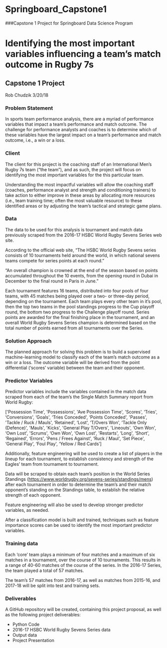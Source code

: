 # Springboard_Capstone1
###Capstone 1 Project for Springboard Data Science Program


# Identifying the most important variables influencing a team’s match outcome in Rugby 7s
## Capstone 1 Project
Rob Chudzik
3/20/18

### Problem Statement

In sports team performance analysis, there are a myriad of performance variables that impact a team’s performance and match outcome. The challenge for performance analysts and coaches is to determine which of these variables have the largest impact on a team’s performance and match outcome, i.e., a win or a loss.  

### Client

The client for this project is the coaching staff of an International Men’s Rugby 7s team (“the team”), and as such, the project will focus on identifying the most important variables for the this particular team.  

Understanding the most impactful variables will allow the coaching staff (coaches, performance analyst and strength and conditioning trainers) to take action to either improve in these areas by allocating more resources (i.e., team training time; often the most valuable resource) to these identified areas or by adjusting the team’s tactical and strategic game plans.

### Data

The data to be used for this analysis is tournament and match data previously scraped from the 2016-17 HSBC World Rugby Sevens Series web site.

According to the official web site, “The HSBC World Rugby Sevens series consists of 10 tournaments held around the world, in which national sevens teams compete for series points at each round.”

“An overall champion is crowned at the end of the season based on points accumulated throughout the 10 events, from the opening round in Dubai in December to the final round in Paris in June.”

Each tournament features 16 teams, distributed into four pools of four teams, with 45 matches being played over a two- or three-day period, depending on the tournament. Each team plays every other team in it’s pool, then the top two teams in the pool standings progress to the Cup playoff round, the bottom two progress to the Challenge playoff round.  Series points are awarded for the final finishing place in the tournament, and an overall World Rugby Sevens Series champion is determined based on the total number of points earned from all tournaments over the Series.

### Solution Approach

The planned approach for solving this problem is to build a supervised machine-learning model to classify each of the team’s match outcome as a win or a loss.  The outcome variable will be derived from the point differential (‘scores’ variable) between the team and their opponent.

### Predictor Variables
Predictor variables include the variables contained in the match data scraped from each of the team’s the Single Match Summary report from World Rugby:

['Possession Time',
 'Possessions',
 'Ave Possession Time',
 'Scores',
 ‘Tries',
 ‘Conversions',
 ‘Goals',
 ‘Tries Conceded',
 ‘Points Conceded',
'Passes',
 'Tackle / Ruck / Mauls',
 ‘Retained',
 ‘Lost',
 ‘T/Overs Won',
 ‘Tackle Only (Defence)',
 'Mauls',
 'Kicks',
 'General Play T/Overs',
 'Lineouts',
 ‘Own Won',
 ‘Own Lost',
 'Scrums',
 ‘Own Won',
 ‘Own Lost',
 'Restarts',
 ‘Long',
 ‘Short',
 ‘Regained',
 ‘Errors',
 'Pens / Frees Against',
 ‘Ruck / Maul',
 ‘Set Piece',
 ‘General Play',
 ‘Foul Play',
 ‘Yellow / Red Cards’]

Additionally, feature engineering will be used to create a list of players in the lineup for each tournament, to establish consistency and strength of the Eagles’ team from tournament to tournament.  

Data will be scraped to obtain each team’s position in the World Series Standings (https://www.worldrugby.org/sevens-series/standings/mens) after each tournament in order to determine the team’s and their match opponent’s standing on the Standings table, to establish the relative strength of each opponent.

Feature engineering will also be used to develop stronger predictor variables, as needed.

After a classification model is built and trained, techniques such as feature importance scores can be used to identify the most important predictor variables.

### Training data
Each ‘core’ team plays a minimum of four matches and a maximum of six matches in a tournament, over the course of 10 tournaments.  This results in a range of 40-60 matches of the course of the series.  In the 2016-17 Series, the team played a total of 57 matches.

The team’s 57 matches from 2016-17, as well as matches from 2015-16, and 2017-18 will be split into test and training sets.

### Deliverables

A GitHub repository will be created, containing this project proposal, as well as the following project deliverables:

* Python Code
* 2016-17 HSBC World Rugby Sevens Series data
* Output data
* Project Presentation




